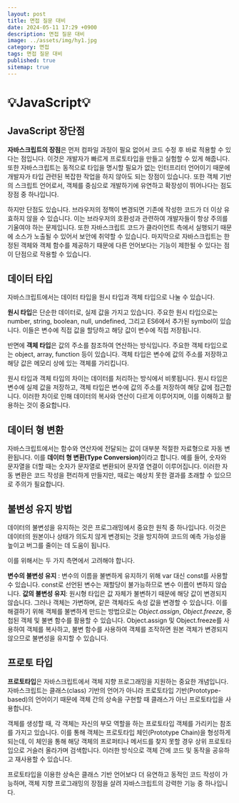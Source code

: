 ```yaml
---
layout: post
title: 면접 질문 대비 
date: 2024-05-11 17:29 +0900
description: 면접 질문 대비 
image: ../assets/img/hy1.jpg
category: 면접
tags: 면접 질문 대비 
published: true
sitemap: true
---
```


# 💡JavaScript💡

## JavaScript 장단점
<strong>자바스크립트의 장점</strong>은 먼저 컴파일 과정이 필요 없어서 코드 수정 후 바로 적용할 수 있다는 점입니다. 이것은 개발자가 빠르게 프로토타입을 만들고 실험할 수 있게 해줍니다. 또한 자바스크립트는 동적으로 타입을 명시할 필요가 없는 인터프리터 언어이기 때문에 개발자가 타입 관련된 복잡한 작업을 하지 않아도 되는 장점이 있습니다. 또한 객체 기반의 스크립트 언어로서, 객체를 중심으로 개발하기에 유연하고 확장성이 뛰어나다는 점도 장점 중 하나입니다.

하지만 단점도 있습니다. 브라우저의 정책이 변경되면 기존에 작성한 코드가 더 이상 유효하지 않을 수 있습니다. 이는 브라우저의 호환성과 관련하여 개발자들이 항상 주의를 기울여야 하는 문제입니다. 또한 자바스크립트 코드가 클라이언트 측에서 실행되기 때문에 소스가 노출될 수 있어서 보안에 취약할 수 있습니다. 마지막으로 자바스크립트는 한정된 객체와 객체 함수를 제공하기 때문에 다른 언어보다는 기능이 제한될 수 있다는 점이 단점으로 작용할 수 있습니다.

## 데이터 타입
자바스크립트에서는 데이터 타입을 원시 타입과 객체 타입으로 나눌 수 있습니다.

<strong>원시 타입</strong>은 단순한 데이터로, 실제 값을 가지고 있습니다. 주요한 원시 타입으로는 number, string, boolean, null, undefined, 그리고 ES6에서 추가된 symbol이 있습니다. 이들은 변수에 직접 값을 할당하고 해당 값이 변수에 직접 저장됩니다.

반면에 <strong>객체 타입</strong>은 값의 주소를 참조하여 연산하는 방식입니다. 주요한 객체 타입으로는 object, array, function 등이 있습니다. 객체 타입은 변수에 값의 주소를 저장하고 해당 값은 메모리 상에 있는 객체를 가리킵니다.

원시 타입과 객체 타입의 차이는 데이터를 처리하는 방식에서 비롯됩니다. 원시 타입은 변수에 실제 값을 저장하고, 객체 타입은 변수에 값의 주소를 저장하여 해당 값에 접근합니다. 이러한 차이로 인해 데이터의 복사와 연산이 다르게 이루어지며, 이를 이해하고 활용하는 것이 중요합니다.

## 데이터 형 변환
자바스크립트에서는 함수와 연산자에 전달되는 값이 대부분 적절한 자료형으로 자동 변환됩니다. 이를 <strong>데이터 형 변환(Type Conversion)</strong>이라고 합니다. 예를 들어, 숫자와 문자열을 더할 때는 숫자가 문자열로 변환되어 문자열 연결이 이루어집니다. 이러한 자동 변환은 코드 작성을 편리하게 만들지만, 때로는 예상치 못한 결과를 초래할 수 있으므로 주의가 필요합니다.

## 불변성 유지 방법
데이터의 불변성을 유지하는 것은 프로그래밍에서 중요한 원칙 중 하나입니다. 이것은 데이터의 원본이나 상태가 의도치 않게 변경되는 것을 방지하여 코드의 예측 가능성을 높이고 버그를 줄이는 데 도움이 됩니다.

이를 위해서는 두 가지 측면에서 고려해야 합니다.

<strong>변수의 불변성 유지</strong> : 변수의 이름을 불변하게 유지하기 위해 var 대신 const를 사용할 수 있습니다. const로 선언된 변수는 재할당이 불가능하므로 변수 이름이 변하지 않습니다.
<strong>값의 불변성 유지</strong>: 원시형 타입은 값 자체가 불변하기 때문에 해당 값이 변경되지 않습니다. 그러나 객체는 가변하며, 같은 객체라도 속성 값을 변경할 수 있습니다. 이를 해결하기 위해 객체를 불변하게 만드는 방법으로는 <em>Object.assign</em>, <em>Object.freeze</em>, 중첩된 객체 및 불변 함수를 활용할 수 있습니다. Object.assign 및 Object.freeze를 사용하여 객체를 복사하고, 불변 함수를 사용하여 객체를 조작하면 원본 객체가 변경되지 않으므로 불변성을 유지할 수 있습니다.

## 프로토 타입
<strong>프로토타입</strong>은 자바스크립트에서 객체 지향 프로그래밍을 지원하는 중요한 개념입니다. 자바스크립트는 클래스(class) 기반의 언어가 아니라 프로토타입 기반(Prototype-based)의 언어이기 때문에 객체 간의 상속을 구현할 때 클래스가 아닌 프로토타입을 사용합니다.

객체를 생성할 때, 각 객체는 자신의 부모 역할을 하는 프로토타입 객체를 가리키는 참조를 가지고 있습니다. 이를 통해 객체는 프로토타입 체인(Prototype Chain)을 형성하게 되는데, 이 체인을 통해 해당 객체의 프로퍼티나 메서드를 찾지 못할 경우 상위 프로토타입으로 거슬러 올라가며 검색합니다. 이러한 방식으로 객체 간에 코드 및 동작을 공유하고 재사용할 수 있습니다.

프로토타입을 이용한 상속은 클래스 기반 언어보다 더 유연하고 동적인 코드 작성이 가능하며, 객체 지향 프로그래밍의 장점을 살려 자바스크립트의 강력한 기능 중 하나입니다.